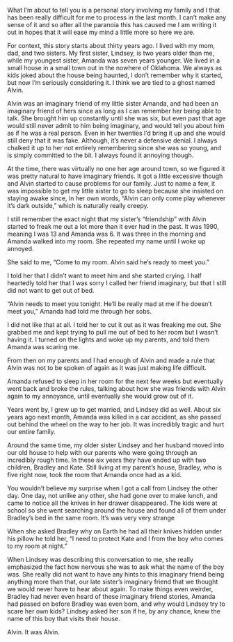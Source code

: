 
   What I’m about to tell you is a personal story involving my family and I that has been really difficult for me to process in the last month. I can’t make any sense of it and so after all the paranoia this has caused me I am writing it out in hopes that it will ease my mind a little more so here we are.

   For context, this story starts about thirty years ago. I lived with my mom, dad, and two sisters. My first sister, Lindsey, is two years older than me, while my youngest sister, Amanda was seven years younger. We lived in a small house in a small town out in the nowhere of Oklahoma. We always as kids joked about the house being haunted, I don’t remember why it started, but now I’m seriously considering it. I think we are tied to a ghost named Alvin.

   Alvin was an imaginary friend of my little sister Amanda, and had been an imaginary friend of hers since as long as I can remember her being able to talk. She brought him up constantly until she was six, but even past that age would still never admit to him being imaginary, and would tell you about him as if he was a real person. Even in her twenties I’d bring it up and she would still deny that it was fake. Although, it’s never a defensive denial. I always chalked it up to her not entirely remembering since she was so young, and is simply committed to the bit. I always found it annoying though.

   At the time, there was virtually no one her age around town, so we figured it was pretty natural to have imaginary friends. It got a little excessive though and Alvin started to cause problems for our family. Just to name a few, it was impossible to get my little sister to go to sleep because she insisted on staying awake since, in her own words, “Alvin can only come play whenever it’s dark outside,” which is naturally really creepy.

  I still remember the exact night that my sister’s “friendship” with Alvin started to freak me out a lot more than it ever had in the past. It was 1990, meaning I was 13 and Amanda was 6. It was three in the morning and Amanda walked into my room. She repeated my name until I woke up annoyed.

  She said to me, “Come to my room. Alvin said he’s ready to meet you.”

   I told her that I didn’t want to meet him and she started crying. I half heartedly told her that I was sorry I called her friend imaginary, but that I still did not want to get out of bed.

  “Alvin needs to meet you tonight. He’ll be really mad at me if he doesn’t meet you,” Amanda had told me through her sobs.

  I did not like that at all. I told her to cut it out as it was freaking me out. She grabbed me and kept trying to pull me out of bed to her room but I wasn’t having it. I turned on the lights and woke up my parents, and told them Amanda was scaring me.

  From then on my parents and I had enough of Alvin and made a rule that Alvin was not to be spoken of again as it was just making life difficult. 

   Amanda refused to sleep in her room for the next few weeks but eventually went back and broke the rules, talking about how she was friends with Alvin again to my annoyance, until eventually she would grow out of it.

  Years went by, I grew up to get married, and Lindsey did as well.  About six years ago next month, Amanda was killed in a car accident, as she passed out behind the wheel on the way to her job. It was incredibly tragic and hurt our entire family. 

  Around the same time, my older sister Lindsey and her husband moved into our old house to help with our parents who were going through an incredibly rough time. In these six years they have ended up with two children, Bradley and Kate. Still living at my parent’s house, Bradley, who is five right now, took the room that Amanda once had as a kid. 

   You wouldn’t believe my surprise when I got a call from Lindsey the other day. One day, not unlike any other, she had gone over to make lunch, and came to notice all the knives in her drawer disappeared. The kids were at school so she went searching around the house and found all of them under Bradley’s bed in the same room. It’s was very very strange

  When she asked Bradley why on Earth he had all their knives hidden under his pillow he told her, “I need to protect Kate and I from the boy who comes to my room at night.”

 When Lindsey was describing this conversation to me, she really emphasized the fact how nervous she was to ask what the name of the boy was. She really did not want to have any hints to this imaginary friend being anything more than that, our late sister’s imaginary friend that we thought we would never have to hear about again. To make things even weirder, Bradley had never even heard of these imaginary friend stories, Amanda had passed on before Bradley was even born, and why would Lindsey try to scare her own kids? Lindsey asked her son if he, by any chance, knew the name of this boy that visits their house.

  Alvin. It was Alvin.